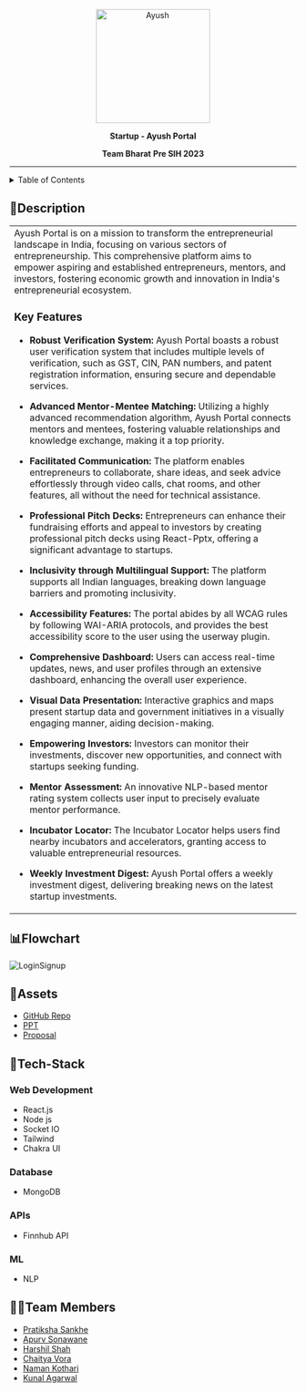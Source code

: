 <p align="center">
  <img src="https://github.com/psankhe28/pre-sih/assets/84843461/a1fb57e6-91cc-4d2e-ac52-837ae1de9487" alt="Ayush" width="200">
</p>
<p align="center">
  <b>Startup - Ayush Portal</b>
</p>
<p align="center">
  <b>Team Bharat</b>
  <b>Pre SIH 2023</b>
</p>
<hr>

<details>
<summary>Table of Contents</summary>

- [Description](#description)
- [Flowchart](#flowchart)
- [Assets](#assets)
- [Tech Stack](#tech-stack)
- [Team Members](#team-members)

</details>

## 📝Description

<table>
  <tr>
    <td>
Ayush Portal is on a mission to transform the entrepreneurial landscape in India, focusing on various sectors of entrepreneurship. This comprehensive platform aims to empower aspiring and established entrepreneurs, mentors, and investors, fostering economic growth and innovation in India's entrepreneurial ecosystem.

### Key Features

- **Robust Verification System:** Ayush Portal boasts a robust user verification system that includes multiple levels of verification, such as GST, CIN, PAN numbers, and patent registration information, ensuring secure and dependable services.

- **Advanced Mentor-Mentee Matching:** Utilizing a highly advanced recommendation algorithm, Ayush Portal connects mentors and mentees, fostering valuable relationships and knowledge exchange, making it a top priority.

- **Facilitated Communication:** The platform enables entrepreneurs to collaborate, share ideas, and seek advice effortlessly through video calls, chat rooms, and other features, all without the need for technical assistance.

- **Professional Pitch Decks:** Entrepreneurs can enhance their fundraising efforts and appeal to investors by creating professional pitch decks using React-Pptx, offering a significant advantage to startups.

- **Inclusivity through Multilingual Support:** The platform supports all Indian languages, breaking down language barriers and promoting inclusivity.

- **Accessibility Features:** The portal abides by all WCAG rules by following WAI-ARIA protocols, and provides the best accessibility score to the user using the userway plugin.

- **Comprehensive Dashboard:** Users can access real-time updates, news, and user profiles through an extensive dashboard, enhancing the overall user experience.

- **Visual Data Presentation:** Interactive graphics and maps present startup data and government initiatives in a visually engaging manner, aiding decision-making.

- **Empowering Investors:** Investors can monitor their investments, discover new opportunities, and connect with startups seeking funding.

- **Mentor Assessment:** An innovative NLP-based mentor rating system collects user input to precisely evaluate mentor performance.

- **Incubator Locator:** The Incubator Locator helps users find nearby incubators and accelerators, granting access to valuable entrepreneurial resources.

- **Weekly Investment Digest:** Ayush Portal offers a weekly investment digest, delivering breaking news on the latest startup investments.

   </td>
  </tr>
</table>

## 📊Flowchart
![LoginSignup](https://github.com/psankhe28/pre-sih/assets/82211574/27fd3808-e118-4462-98a3-5b233dc79c2d)


## 🔗Assets

- [GitHub Repo](https://github.com/psankhe28/Ayush-Portal)
- [PPT](https://docs.google.com/presentation/d/1ib232jbuImGwqXSBhfGoWsikDvwsRh8K/edit?usp=drive_link&ouid=115976062447813507414&rtpof=true&sd=true)
- [Proposal](https://docs.google.com/document/d/1ItpnH9VlwRiv5IV1TeXOfMcfWitmsh56KJ3saOD53as/edit?usp=sharing)

## 🤖Tech-Stack

### Web Development

- React.js
- Node js
- Socket IO
- Tailwind
- Chakra UI

### Database

- MongoDB

### APIs

- Finnhub API

### ML

- NLP

## 👩‍💻Team Members

- [Pratiksha Sankhe](https://github.com/psankhe28)
- [Apurv Sonawane](https://github.com/Apurv428)
- [Harshil Shah](https://github.com/harshilshah99)
- [Chaitya Vora](https://github.com/vorachaitya)
- [Naman Kothari](https://github.com/NamanKothari5)
- [Kunal Agarwal](https://github.com/KunalA18)
